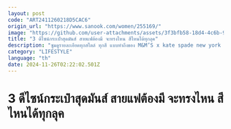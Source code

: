 ```yaml
---
layout: post
code: "ART2411260218D5CAC6"
origin_url: "https://www.sanook.com/women/255169/"
image: "https://github.com/user-attachments/assets/3f3bfb58-18d4-4c6b-972e-6a1a4c6e1b85"
title: "3 ดีไซน์กระเป๋าสุดมันส์ สายแฟต้องมี จะทรงไหน สีไหนได้ทุกลุค"
description: "ซูมดูรายละเอียดทุกสไตล์ ทุกสี แบบทำถึงของ M&M’S x kate spade new york Capsule Collection"
category: "LIFESTYLE"
language: "th"
date: 2024-11-26T02:22:02.501Z
---
```


# 3 ดีไซน์กระเป๋าสุดมันส์ สายแฟต้องมี จะทรงไหน สีไหนได้ทุกลุค